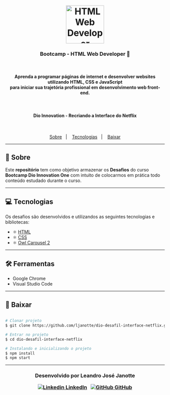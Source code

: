<h1 align="center">
    <img alt="HTML Web Developer" src="https://lh3.googleusercontent.com/tKs8GF1WtVd9UfuEbm5Z1u0AeFTbuG4-z70h_oLfkAXrUJEsD70n7-Y95vyy16VRNMwHlg=s85" width="120px" />
</h1>

<h3 align="center">
  Bootcamp - HTML Web Developer 🚀
</h3>

<br>

<h4 align="center">
Aprenda a programar páginas de internet e desenvolver websites utilizando HTML, CSS e JavaScript <br> para iniciar sua trajetória profissional em desenvolvimento web front-end.
</h4>

<br>

<h4 align="center">
Dio Innovation - Recriando a Interface do Netflix
</h4>

<br>

<p align="center">
  <a href="https://github.com/ljanotte/dio-desafil-interface-netflix#-sobre">Sobre</a>&nbsp;&nbsp;&nbsp;|&nbsp;&nbsp;&nbsp;
  <a href="https://github.com/ljanotte/dio-desafil-interface-netflix#-tecnologias">Tecnologias</a>&nbsp;&nbsp;&nbsp;|&nbsp;&nbsp;&nbsp;
  <a href="https://github.com/ljanotte/dio-desafil-interface-netflix#-baixar">Baixar</a>
</p>


---

## 📝 Sobre 

Este **repositório** tem como objetivo armazenar os **Desafios** do curso **Bootcamp Dio Innovation One** com intuito de colocarmos em prática todo conteúdo estudado durante o curso.

---

## 💻 Tecnologias 

Os desafios são desenvolvidos e utilizandos as seguintes tecnologias e bibliotecas:

- ⚛️ [HTML](https://developer.mozilla.org/pt-BR/docs/Web/HTML)
- ⚛️ [CSS](https://developer.mozilla.org/pt-BR/docs/Web/CSS)
- ⚛️ [Owl Carousel 2](https://owlcarousel2.github.io/OwlCarousel2)

---

## 🛠 Ferramentas

- Google Chrome
- Visual Studio Code

---

## 💾 Baixar

```bash

# Clonar projeto
$ git clone https://github.com/ljanotte/dio-desafil-interface-netflix.git

# Entrar no projeto
$ cd dio-desafil-interface-netflix

# Instalando e inicializando o projeto
$ npm install
$ npm start

```
---
<h3 align="center">

  Desenvolvido por Leandro José Janotte
  <br/>

  <a align="center">

   [![Linkedin](https://i.stack.imgur.com/gVE0j.png) LinkedIn](https://www.linkedin.com/in/leandrojanotte/)
&nbsp;
  [![GitHub](https://i.stack.imgur.com/tskMh.png) GitHub](https://github.com/ljanotte)
  </a>
</h3>